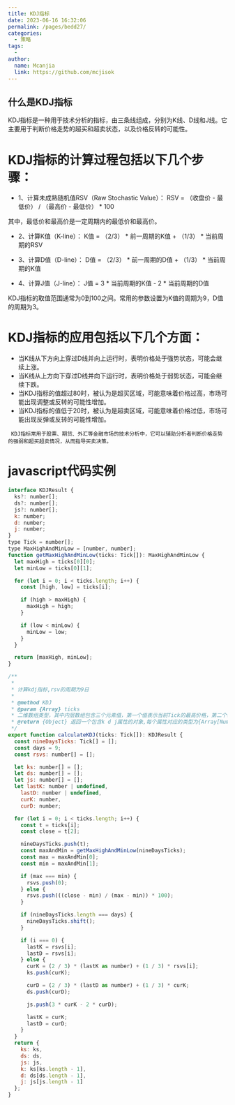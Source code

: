 ```yaml
---
title: KDJ指标
date: 2023-06-16 16:32:06
permalink: /pages/bedd27/
categories:
  - 策略
tags:
  - 
author: 
  name: Mcanjia
  link: https://github.com/mcjisok
---
```


## 什么是KDJ指标

KDJ指标是一种用于技术分析的指标，由三条线组成，分别为K线、D线和J线。它主要用于判断价格走势的超买和超卖状态，以及价格反转的可能性。

# KDJ指标的计算过程包括以下几个步骤：

* 1、计算未成熟随机值RSV（Raw Stochastic Value）：
RSV = （收盘价 - 最低价） / （最高价 - 最低价） * 100

其中，最低价和最高价是一定周期内的最低价和最高价。

* 2、计算K值（K-line）：
K值 = （2/3） * 前一周期的K值 + （1/3） * 当前周期的RSV

* 3、计算D值（D-line）：
D值 = （2/3） * 前一周期的D值 + （1/3） * 当前周期的K值

* 4、计算J值（J-line）：
J值 = 3 * 当前周期的K值 - 2 * 当前周期的D值

KDJ指标的取值范围通常为0到100之间。常用的参数设置为K值的周期为9，D值的周期为3。

# KDJ指标的应用包括以下几个方面：

* 当K线从下方向上穿过D线并向上运行时，表明价格处于强势状态，可能会继续上涨。
* 当K线从上方向下穿过D线并向下运行时，表明价格处于弱势状态，可能会继续下跌。
* 当KDJ指标的值超过80时，被认为是超买区域，可能意味着价格过高，市场可能出现调整或反转的可能性增加。
* 当KDJ指标的值低于20时，被认为是超卖区域，可能意味着价格过低，市场可能出现反弹或反转的可能性增加。

` KDJ指标常用于股票、期货、外汇等金融市场的技术分析中，它可以辅助分析者判断价格走势的强弱和超买超卖情况，从而指导买卖决策。`

# javascript代码实例

```javascript
interface KDJResult {
  ks?: number[];
  ds?: number[];
  js?: number[];
  k: number;
  d: number;
  j: number;
}
type Tick = number[];
type MaxHighAndMinLow = [number, number];
function getMaxHighAndMinLow(ticks: Tick[]): MaxHighAndMinLow {
  let maxHigh = ticks[0][0];
  let minLow = ticks[0][1];

  for (let i = 0; i < ticks.length; i++) {
    const [high, low] = ticks[i];

    if (high > maxHigh) {
      maxHigh = high;
    }

    if (low < minLow) {
      minLow = low;
    }
  }

  return [maxHigh, minLow];
}

/**
 *
 * 计算kdj指标,rsv的周期为9日
 *
 * @method KDJ
 * @param {Array} ticks
 * 二维数组类型，其中内层数组包含三个元素值，第一个值表示当前Tick的最高价格，第二个表示当前Tick的最低价格，第三个表示当前Tick的收盘价格
 * @return {Object} 返回一个包含k d j属性的对象,每个属性对应的类型为{Array[Number]}
 */
export function calculateKDJ(ticks: Tick[]): KDJResult {
  const nineDaysTicks: Tick[] = [];
  const days = 9;
  const rsvs: number[] = [];

  let ks: number[] = [];
  let ds: number[] = [];
  let js: number[] = [];
  let lastK: number | undefined,
    lastD: number | undefined,
    curK: number,
    curD: number;

  for (let i = 0; i < ticks.length; i++) {
    const t = ticks[i];
    const close = t[2];

    nineDaysTicks.push(t);
    const maxAndMin = getMaxHighAndMinLow(nineDaysTicks);
    const max = maxAndMin[0];
    const min = maxAndMin[1];

    if (max === min) {
      rsvs.push(0);
    } else {
      rsvs.push(((close - min) / (max - min)) * 100);
    }

    if (nineDaysTicks.length === days) {
      nineDaysTicks.shift();
    }

    if (i === 0) {
      lastK = rsvs[i];
      lastD = rsvs[i];
    } else {
      curK = (2 / 3) * (lastK as number) + (1 / 3) * rsvs[i];
      ks.push(curK);

      curD = (2 / 3) * (lastD as number) + (1 / 3) * curK;
      ds.push(curD);

      js.push(3 * curK - 2 * curD);

      lastK = curK;
      lastD = curD;
    }
  }
  return {
    ks: ks,
    ds: ds,
    js: js,
    k: ks[ks.length - 1],
    d: ds[ds.length - 1],
    j: js[js.length - 1]
  };
}
```